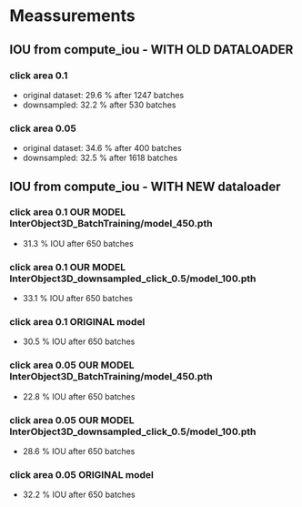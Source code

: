 # Meassurements

## IOU from compute_iou - WITH OLD DATALOADER

### click area 0.1
- original dataset: 29.6 % after 1247 batches
- downsampled: 32.2 % after 530 batches

### click area 0.05
- original dataset: 34.6 % after 400 batches
- downsampled: 32.5 % after 1618 batches

## IOU from compute_iou - WITH NEW dataloader

### click area 0.1 OUR MODEL InterObject3D_BatchTraining/model_450.pth
- 31.3 % IOU after 650 batches

### click area 0.1 OUR MODEL InterObject3D_downsampled_click_0.5/model_100.pth
- 33.1 % IOU after 650 batches

### click area 0.1 ORIGINAL model
- 30.5 % IOU after 650 batches


### click area 0.05 OUR MODEL InterObject3D_BatchTraining/model_450.pth
- 22.8 % IOU after 650 batches

### click area 0.05 OUR MODEL InterObject3D_downsampled_click_0.5/model_100.pth
- 28.6 % IOU after 650 batches

### click area 0.05 ORIGINAL model
- 32.2 % IOU after 650 batches
